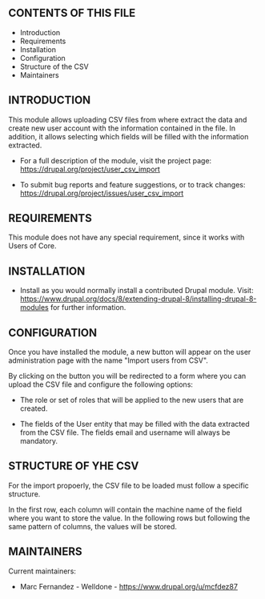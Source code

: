 CONTENTS OF THIS FILE
---------------------

 * Introduction
 * Requirements
 * Installation
 * Configuration
 * Structure of the CSV
 * Maintainers

INTRODUCTION
------------

This module allows uploading CSV files from where extract the data and create new user account with the information contained in the file. In addition, it allows selecting which fields will be filled with the information extracted.

 * For a full description of the module, visit the project page:
   https://drupal.org/project/user_csv_import

 * To submit bug reports and feature suggestions, or to track changes:
   https://drupal.org/project/issues/user_csv_import
   
REQUIREMENTS
------------

This module does not have any special requirement, since it works with Users of Core.

INSTALLATION
------------
 
 * Install as you would normally install a contributed Drupal module. Visit:
   https://www.drupal.org/docs/8/extending-drupal-8/installing-drupal-8-modules
   for further information.
   
CONFIGURATION
-------------

Once you have installed the module, a new button will appear on the user administration page with the name "Import users from CSV".

By clicking on the button you will be redirected to a form where you can upload the CSV file and configure the following options:

 * The role or set of roles that will be applied to the new users that are created.

 * The fields of the User entity that may be filled with the data extracted from the CSV file. The fields email and username will always be mandatory.
 
STRUCTURE OF YHE CSV
--------------------

For the import propoerly, the CSV file to be loaded must follow a specific structure.

In the first row, each column will contain the machine name of the field where you want to store the value. In the following rows but following the same pattern of columns, the values will be stored.

MAINTAINERS
-----------

Current maintainers:

 * Marc Fernandez -  Welldone - https://www.drupal.org/u/mcfdez87
 